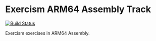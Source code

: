 # Exercism ARM64 Assembly Track

[![Build Status](https://travis-ci.org/exercism/arm64-assembly.svg?branch=master)](https://travis-ci.org/exercism/arm64-assembly)

Exercism exercises in ARM64 Assembly.
